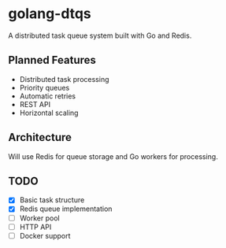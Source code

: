 # golang-dtqs
A distributed task queue system built with Go and Redis.

## Planned Features

- Distributed task processing
- Priority queues
- Automatic retries
- REST API
- Horizontal scaling

## Architecture

Will use Redis for queue storage and Go workers for processing.

## TODO

- [x] Basic task structure
- [x] Redis queue implementation
- [ ] Worker pool
- [ ] HTTP API
- [ ] Docker support